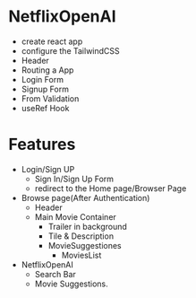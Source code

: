 # NetflixOpenAI
- create react app
- configure the TailwindCSS
- Header
- Routing a App
- Login Form
- Signup Form
- From Validation 
- useRef Hook

# Features
- Login/Sign UP
   - Sign In/Sign Up Form
   - redirect to the Home page/Browser Page
- Browse page(After Authentication)
     - Header
     - Main Movie Container
        - Trailer in background
        - Tile & Description
        - MovieSuggestiones
           - MoviesList
- NetflixOpenAI
  - Search Bar
  - Movie Suggestions.